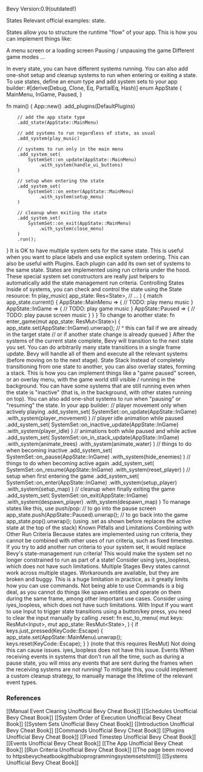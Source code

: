 Bevy Version:0.9(outdated!)


States
Relevant official examples:
state.

States allow you to structure the runtime "flow" of your app.
This is how you can implement things like:

A menu screen or a loading screen
Pausing / unpausing the game
Different game modes
…

In every state, you can have different systems running. You
can also add one-shot setup and cleanup systems to run when entering or
exiting a state.
To use states, define an enum type and add system sets
to your app builder:
#[derive(Debug, Clone, Eq, PartialEq, Hash)]
enum AppState {
    MainMenu,
    InGame,
    Paused,
}

fn main() {
    App::new()
        .add_plugins(DefaultPlugins)

        // add the app state type
        .add_state(AppState::MainMenu)

        // add systems to run regardless of state, as usual
        .add_system(play_music)

        // systems to run only in the main menu
        .add_system_set(
            SystemSet::on_update(AppState::MainMenu)
                .with_system(handle_ui_buttons)
        )

        // setup when entering the state
        .add_system_set(
            SystemSet::on_enter(AppState::MainMenu)
                .with_system(setup_menu)
        )

        // cleanup when exiting the state
        .add_system_set(
            SystemSet::on_exit(AppState::MainMenu)
                .with_system(close_menu)
        )
        .run();
}
It is OK to have multiple system sets for the same state.
This is useful when you want to place labels and use explicit
system ordering.
This can also be useful with Plugins. Each plugin can add
its own set of systems to the same state.
States are implemented using run criteria under the hood.
These special system set constructors are really just helpers to automatically
add the state management run criteria.
Controlling States
Inside of systems, you can check and control the state using the
State<T> resource:
fn play_music(
    app_state: Res<State<AppState>>,
    // ...
) {
    match app_state.current() {
        AppState::MainMenu => {
            // TODO: play menu music
        }
        AppState::InGame => {
            // TODO: play game music
        }
        AppState::Paused => {
            // TODO: play pause screen music
        }
    }
}
To change to another state:
fn enter_game(mut app_state: ResMut<State<AppState>>) {
    app_state.set(AppState::InGame).unwrap();
    // ^ this can fail if we are already in the target state
    // or if another state change is already queued
}
After the systems of the current state complete, Bevy will transition to
the next state you set.
You can do arbitrarily many state transitions in a single frame update. Bevy
will handle all of them and execute all the relevant systems (before moving
on to the next stage).
State Stack
Instead of completely transitioning from one state to another, you can also
overlay states, forming a stack.
This is how you can implement things like a "game paused" screen, or an
overlay menu, with the game world still visible / running in the background.
You can have some systems that are still running even when the state is
"inactive" (that is, in the background, with other states running on top). You
can also add one-shot systems to run when "pausing" or "resuming" the state.
In your app builder:
        // player movement only when actively playing
        .add_system_set(
            SystemSet::on_update(AppState::InGame)
                .with_system(player_movement)
        )
        // player idle animation while paused
        .add_system_set(
            SystemSet::on_inactive_update(AppState::InGame)
                .with_system(player_idle)
        )
        // animations both while paused and while active
        .add_system_set(
            SystemSet::on_in_stack_update(AppState::InGame)
                .with_system(animate_trees)
                .with_system(animate_water)
        )
        // things to do when becoming inactive
        .add_system_set(
            SystemSet::on_pause(AppState::InGame)
                .with_system(hide_enemies)
        )
        // things to do when becoming active again
        .add_system_set(
            SystemSet::on_resume(AppState::InGame)
                .with_system(reset_player)
        )
        // setup when first entering the game
        .add_system_set(
            SystemSet::on_enter(AppState::InGame)
                .with_system(setup_player)
                .with_system(setup_map)
        )
        // cleanup when finally exiting the game
        .add_system_set(
            SystemSet::on_exit(AppState::InGame)
                .with_system(despawn_player)
                .with_system(despawn_map)
        )
To manage states like this, use push/pop:
    // to go into the pause screen
    app_state.push(AppState::Paused).unwrap();
    // to go back into the game
    app_state.pop().unwrap();
(using .set as shown before replaces the active state at the top of the stack)
Known Pitfalls and Limitations
Combining with Other Run Criteria
Because states are implemented using run criteria,
they cannot be combined with other uses of run criteria, such as fixed
timestep.
If you try to add another run criteria to your system set, it would replace
Bevy's state-management run criteria! This would make the system set no
longer constrained to run as part of a state!
Consider using iyes_loopless, which does not
have such limitations.
Multiple Stages
Bevy states cannot work across multiple stages. Workarounds
are available, but they are broken and buggy.
This is a huge limitation in practice, as it greatly limits how you can use
commands. Not being able to use Commands is a big deal,
as you cannot do things like spawn entities and operate on them during the
same frame, among other important use cases.
Consider using iyes_loopless, which does not
have such limitations.
With Input
If you want to use Input<T> to trigger state transitions using
a button/key press, you need to clear the input manually by calling .reset:
fn esc_to_menu(
    mut keys: ResMut<Input<KeyCode>>,
    mut app_state: ResMut<State<AppState>>,
) {
    if keys.just_pressed(KeyCode::Escape) {
        app_state.set(AppState::MainMenu).unwrap();
        keys.reset(KeyCode::Escape);
    }
}
(note that this requires ResMut)
Not doing this can cause issues.
iyes_loopless does not have this issue.
Events
When receiving events in systems that don't run all the time, such
as during a pause state, you will miss any events that are sent during the frames
when the receiving systems are not running!
To mitigate this, you could implement a custom cleanup
strategy, to manually manage the lifetime of the relevant
event types.

### References
[[Manual Event Clearing  Unofficial Bevy Cheat Book]] [[Schedules  Unofficial Bevy Cheat Book]] [[System Order of Execution  Unofficial Bevy Cheat Book]] [[System Sets  Unofficial Bevy Cheat Book]] [[Introduction  Unofficial Bevy Cheat Book]] [[Commands  Unofficial Bevy Cheat Book]] [[Plugins  Unofficial Bevy Cheat Book]] [[Fixed Timestep  Unofficial Bevy Cheat Book]] [[Events  Unofficial Bevy Cheat Book]] [[The App  Unofficial Bevy Cheat Book]] [[Run Criteria  Unofficial Bevy Cheat Book]] [[The page been moved to httpsbevycheatbookgithubioprogrammingsystemsetshtml]] [[Systems  Unofficial Bevy Cheat Book]] 